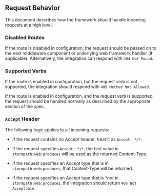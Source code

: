 ## Request Behavior

This document describes how the framework should handle incoming requests at a high level.

### Disabled Routes

If the route is disabled in configuration, the request should be passed on to the next middleware component or underlying web framework handler (if applicable). Alternatively, the integration can respond with `404 Not Found`.

### Supported Verbs

If the route is enabled in configuration, but the request verb is not supported, the integration should respond with `405 Method Not Allowed`.

If the route is enabled in configuration, and the request verb is supported, the request should be handled normally as described by the appropriate section of the spec.

### `Accept` Header

The following logic applies to all incoming requests:

* If the request contains no Accept header, treat it as `Accept: */*`.

* If the request specifies `Accept: */*`, the first value in `stormpath:web:produces` will be used as the returned Content-Type.

* If the request specifies an Accept type that is in `stormpath:web:produces`, that Content-Type will be returned.

* If the request specifies an Accept type that is **not* in `stormpath:web:produces`, the integration should return `406 Not Acceptable`.
